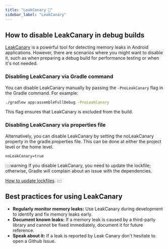 ```yaml
---
title: "LeakCanary 🐤"
sidebar_label: "LeakCanary"
---
```


## How to disable LeakCanary in debug builds

[LeakCanary](https://square.github.io/leakcanary/) is a powerful tool for detecting memory leaks in Android applications. However, there are scenarios where you might want to disable it, such as when preparing a debug build for performance testing or when it's not needed.

### Disabling LeakCanary via Gradle command

You can disable LeakCanary manually by passing the `-PnoLeakCanary` flag in the Gradle command. For example:

```bash
./gradlew app:assembleFullDebug -PnoLeakCanary
```

This flag ensures that LeakCanary is excluded from the build.

### Disabling LeakCanary via properties file

Alternatively, you can disable LeakCanary by setting the noLeakCanary property in the gradle.properties file. This can be done at either the project level or the home level.

```properties
noLeakCanary=true
```

::::warning
If you disable LeakCanary, you need to update the lockfile; otherwise, Gradle will complain about an issue with the dependencies.

[How to update lockfiles](dependencies#updating-dependencies-and-lockfiles).
::::

## Best practices for using LeakCanary

- **Regularly monitor memory leaks:** Use LeakCanary during development to identify and fix memory leaks early.
- **Document known leaks:** If a memory leak is caused by a third-party library and cannot be fixed immediately, document it for future reference.
- **Speak about it:** If a leak is reported by Leak Canary don't hesitate to open a Github Issue.

